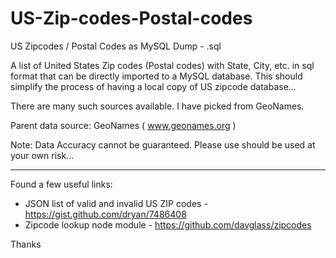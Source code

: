 # US-Zip-codes-Postal-codes
US Zipcodes / Postal Codes as MySQL Dump - .sql

A list of United States Zip codes (Postal codes) with State, City, etc. in sql format that can be directly imported to a MySQL database.
This should simplify the process of having a local copy of US zipcode database...

There are many such sources available. I have picked from GeoNames.

Parent data source: GeoNames ( www.geonames.org )

Note: Data Accuracy cannot be guaranteed. Please use should be used at your own risk...

------------------------------------
Found a few useful links:
* JSON list of valid and invalid US ZIP codes - https://gist.github.com/dryan/7486408
* Zipcode lookup node module - https://github.com/davglass/zipcodes


Thanks
